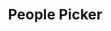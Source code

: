 ---
layout: archive
title: "People Picker"
category: bs
permalink: /docs/sprest-bs/modules/_components_peoplepicker_d_.html
---